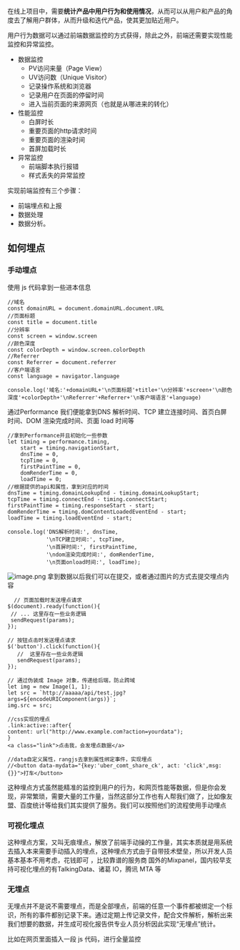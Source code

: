 在线上项目中，需要**统计产品中用户行为和使用情况**，从而可以从用户和产品的角度去了解用户群体，从而升级和迭代产品，使其更加贴近用户。

用户行为数据可以通过前端数据监控的方式获得，除此之外，前端还需要实现性能监控和异常监控。
- 数据监控
    - PV访问来量（Page View）
    - UV访问数（Unique Visitor）
    - 记录操作系统和浏览器
    - 记录用户在页面的停留时间
    - 进入当前页面的来源网页（也就是从哪进来的转化）
- 性能监控
    - 白屏时长
    - 重要页面的http请求时间
    - 重要页面的渲染时间
    - 首屏加载时长
- 异常监控
    - 前端脚本执行报错
    - 样式丢失的异常监控

实现前端监控有三个步骤：
- 前端埋点和上报
- 数据处理
- 数据分析。

## 如何埋点
### 手动埋点
使用 js 代码拿到一些进本信息
```
//域名
const domainURL = document.domainURL.document.URL 
//页面标题
const title = document.title
//分辨率
const screen = window.screen
//颜色深度
const colorDepth = window.screen.colorDepth
//Referrer
const Referrer = document.referrer
//客户端语言
const language = navigator.language

console.log('域名:'+domainURL+'\n页面标题'+title+'\n分辨率'+screen+'\n颜色深度'+colorDepth+'\nReferrer'+Referrer+'\n客户端语言'+language)
```
通过Performance 我们便能拿到DNS 解析时间、TCP 建立连接时间、首页白屏时间、DOM 渲染完成时间、页面 load 时间等
```
//拿到Performance并且初始化一些参数
let timing = performance.timing,
    start = timing.navigationStart,
    dnsTime = 0,
    tcpTime = 0,
    firstPaintTime = 0,
    domRenderTime = 0,
    loadTime = 0;
//根据提供的api和属性，拿到对应的时间
dnsTime = timing.domainLookupEnd - timing.domainLookupStart;
tcpTime = timing.connectEnd - timing.connectStart;
firstPaintTime = timing.responseStart - start;
domRenderTime = timing.domContentLoadedEventEnd - start;
loadTime = timing.loadEventEnd - start;

console.log('DNS解析时间:', dnsTime, 
            '\nTCP建立时间:', tcpTime, 
            '\n首屏时间:', firstPaintTime,
            '\ndom渲染完成时间:', domRenderTime, 
            '\n页面onload时间:', loadTime);
```
![image.png](https://p6-juejin.byteimg.com/tos-cn-i-k3u1fbpfcp/6ac1857fed8d4b2e948576cdd58a6c6b~tplv-k3u1fbpfcp-watermark.image?)
拿到数据以后我们可以在提交，或者通过图片的方式去提交埋点内容
```
  // 页面加载时发送埋点请求
$(document).ready(function(){
 // ... 这里存在一些业务逻辑
 sendRequest(params);
});

// 按钮点击时发送埋点请求
$('button').click(function(){
   //  这里存在一些业务逻辑
   sendRequest(params);
});

// 通过伪装成 Image 对象，传递给后端，防止跨域
let img = new Image(1, 1);
let src = `http://aaaaa/api/test.jpg?args=${encodeURIComponent(args)}`;
img.src = src;

//css实现的埋点
.link:active::after{
content: url("http://www.example.com?action=yourdata");
}
<a class="link">点击我，会发埋点数据</a>

//data自定义属性，rangjs去拿到属性绑定事件，实现埋点
//<button data-mydata="{key:'uber_comt_share_ck', act: 'click',msg:{}}">打车</button>
```
这种埋点方式虽然能精准的监控到用户的行为，和网页性能等数据，但是你会发现，非常繁琐，需要大量的工作量，当然这部分工作也有人帮我们做了，比如像友盟、百度统计等给我们其实提供了服务。我们可以按照他们的流程使用手动埋点

### 可视化埋点
这种埋点方案，又叫无痕埋点，解放了前端手动操的工作量，其实本质就是用系统去插入本来需要手动插入的埋点，这种埋点方式由于自带技术壁垒，所以开发人员基本基本不用考虑，花钱即可 ，比较靠谱的服务商 国外的Mixpanel，国内较早支持可视化埋点的有TalkingData、诸葛 IO，腾讯 MTA 等

### 无埋点
无埋点并不是说不需要埋点，而是全部埋点，前端的任意一个事件都被绑定一个标识，所有的事件都别记录下来。通过定期上传记录文件，配合文件解析，解析出来我们想要的数据，并生成可视化报告供专业人员分析因此实现“无埋点”统计。

比如在网页里面插入一段 js 代码，进行全量监控    

